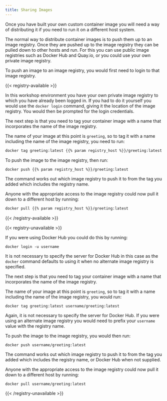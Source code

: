 ```yaml
---
title: Sharing Images
---
```


Once you have built your own custom container image you will need a way of distributing it if you need to run it on a different host system.

The normal way to distribute container images is to push them up to an image registry. Once they are pushed up to the image registry they can be pulled down to other hosts and run. For this you can use public image registries such as Docker Hub and Quay.io, or you could use your own private image registry.

To push an image to an image registry, you would first need to login to that image registry.

{{< registry-available >}}

In this workshop environment you have your own private image registry to which you have already been logged in. If you had to do it yourself you would use the ``docker login`` command, giving it the location of the image registry. You would then be prompted for the login credentials.

The next step is that you need to tag your container image with a name that incorporates the name of the image registry.

The name of your image at this point is ``greeting``, so to tag it with a name including the name of the image registry, you need to run:

```bash
docker tag greeting:latest {{% param registry_host %}}/greeting:latest
```

To push the image to the image registry, then run:

```bash
docker push {{% param registry_host %}}/greeting:latest
```

The command works out which image registry to push it to from the tag you added which includes the registry name.

Anyone with the appropriate access to the image registry could now pull it down to a different host by running:

```bash
docker pull {{% param registry_host %}}/greeting:latest
```

{{< /registry-available >}}

{{< registry-unavailable >}}

If you were using Docker Hub you could do this by running:

```
docker login -u username
```

It is not necessary to specify the server for Docker Hub in this case as the `docker` command defaults to using it when no alternate image registry is specified.

The next step is that you need to tag your container image with a name that incorporates the name of the image registry.

The name of your image at this point is ``greeting``, so to tag it with a name including the name of the image registry, you would run:

```
docker tag greeting:latest username/greeting:latest
```

Again, it is not necessary to specify the server for Docker Hub. If you were using an alternate image registry you would need to prefix your `username` value with the registry name.

To push the image to the image registry, you would then run:

```
docker push username/greeting:latest
```

The command works out which image registry to push it to from the tag you added which includes the registry name, or Docker Hub when not supplied.

Anyone with the appropriate access to the image registry could now pull it down to a different host by running:

```
docker pull username/greeting:latest
```

{{< /registry-unavailable >}}
